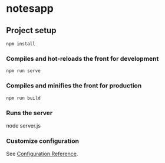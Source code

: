 # notesapp

## Project setup
```
npm install
```

### Compiles and hot-reloads the front for development
```
npm run serve
```

### Compiles and minifies the front for production
```
npm run build
```

### Runs the server

node server.js

### Customize configuration
See [Configuration Reference](https://cli.vuejs.org/config/).